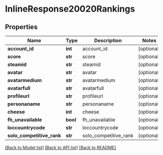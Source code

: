 # InlineResponse20020Rankings

## Properties
Name | Type | Description | Notes
------------ | ------------- | ------------- | -------------
**account_id** | **int** | account_id | [optional] 
**score** | **str** | score | [optional] 
**steamid** | **str** | steamid | [optional] 
**avatar** | **str** | avatar | [optional] 
**avatarmedium** | **str** | avatarmedium | [optional] 
**avatarfull** | **str** | avatarfull | [optional] 
**profileurl** | **str** | profileurl | [optional] 
**personaname** | **str** | personaname | [optional] 
**cheese** | **int** | cheese | [optional] 
**fh_unavailable** | **bool** | fh_unavailable | [optional] 
**loccountrycode** | **str** | loccountrycode | [optional] 
**solo_competitive_rank** | **str** | solo_competitive_rank | [optional] 

[[Back to Model list]](../README.md#documentation-for-models) [[Back to API list]](../README.md#documentation-for-api-endpoints) [[Back to README]](../README.md)


